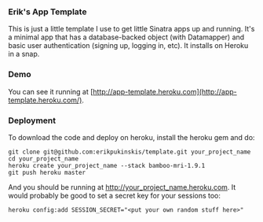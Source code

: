 ### Erik's App Template

This is just a little template I use to get little Sinatra apps up and running.  It's a 
minimal app that has a database-backed object (with Datamapper) and basic user authentication
(signing up, logging in, etc).  It installs on Heroku in a snap.

### Demo

You can see it running at [http://app-template.heroku.com](http://app-template.heroku.com/).

### Deployment

To download the code and deploy on heroku, install the heroku gem and do:

    git clone git@github.com:erikpukinskis/template.git your_project_name
    cd your_project_name
    heroku create your_project_name --stack bamboo-mri-1.9.1
    git push heroku master

And you should be running at http://your_project_name.heroku.com. It would
probably be good to set a secret key for your sessions too:

    heroku config:add SESSION_SECRET="<put your own random stuff here>"
